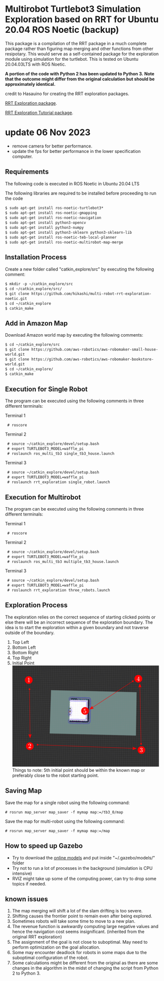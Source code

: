 # Multirobot Turtlebot3 Simulation Exploration based on RRT for Ubuntu 20.04 ROS Noetic (backup)
This package is a compilation of the RRT package in a much complete package rather than figuring map merging and other functions from other resipotary. 
This would serve as a self-contained package for the exploration module using simulation for the turtlebot.
This is tested on Ubuntu 20.04.03LTS with ROS Noetic.

**A portion of the code with Python 2 has been updated to Python 3.**
**Note that the outcome might differ from the original calculation but should be approximately identical.**

credit to Hasauino for creating the RRT exploration packages.

[RRT Exploration package](https://github.com/hasauino/rrt_exploration "RRT Exploration").

[RRT Exploration Tutorial package](https://github.com/hasauino/rrt_exploration_tutorials "RRT Exploration").


# update 06 Nov 2023
- remove camera for better performance.
- update the fps for better performance in the lower specification computer.




## Requirements
The following code is executed in ROS Noetic in Ubuntu 20.04 LTS

The following libraries are required to be installed before proceeding to run the code

    $ sudo apt-get install ros-noetic-turtlebot3*
    $ sudo apt-get install ros-noetic-gmapping
    $ sudo apt-get install ros-noetic-navigation
    $ sudo apt-get install python3-opencv
    $ sudo apt-get install python3-numpy
    $ sudo apt-get install python3-sklearn python3-sklearn-lib
    $ sudo apt-get install ros-noetic-teb-local-planner
    $ sudo apt-get install ros-noetic-multirobot-map-merge


## Installation Process
Create a new folder called "catkin_explore/src" by executing the following comment:

    $ mkdir -p ~/catkin_explore/src
    $ cd ~/catkin_explore/src/
    $ git clone https://github.com/hikashi/multi-robot-rrt-exploration-noetic.git
    $ cd ~/catkin_explore
    $ catkin_make

## Add in Amazon Map
Download Amazon world map by executing the following comments:

    $ cd ~/catkin_explore/src
    $ git clone https://github.com/aws-robotics/aws-robomaker-small-house-world.git
    $ git clone https://github.com/aws-robotics/aws-robomaker-bookstore-world.git
    $ cd ~/catkin_explore/
    $ catkin_make
    

## Execution for Single Robot
The program can be executed using the following comments in three different terminals:

Terminal 1

     # roscore 
Terminal 2

     # source ~/catkin_explore/devel/setup.bash 
     # export TURTLEBOT3_MODEL=waffle_pi
     # roslaunch ros_multi_tb3 single_tb3_house.launch
Terminal 3

     # source ~/catkin_explore/devel/setup.bash 
     # export TURTLEBOT3_MODEL=waffle_pi
     # roslaunch rrt_exploration single_robot.launch 

## Execution for Multirobot
The program can be executed using the following comments in three different terminals:

Terminal 1

     # roscore 
Terminal 2

     # source ~/catkin_explore/devel/setup.bash 
     # export TURTLEBOT3_MODEL=waffle_pi
     # roslaunch ros_multi_tb3 multiple_tb3_house.launch 
Terminal 3

     # source ~/catkin_explore/devel/setup.bash 
     # export TURTLEBOT3_MODEL=waffle_pi
     # roslaunch rrt_exploration three_robots.launch 



## Exploration Process
The exploration relies on the correct sequence of starting clicked points or else there will be an incorrect sequence of the exploration boundary.
The idea is to start the exploration within a given boundary and not traverse outside of the boundary.
1. Top Left
2. Bottom Left
3. Bottom Right
4. Top Right
5. Initial Point
 ![Instruction](/instruction2.png)
 Things to note: 5th initial point should be within the known map or preferably close to the robot starting point. 
 
 
## Saving Map
Save the map for a single robot using the following command:

    # rosrun map_server map_saver -f mymap map:=/tb3_0/map
    
    
Save the map for multi-robot using the following command:

    # rosrun map_server map_saver -f mymap map:=/map
    
    
## How to speed up Gazebo
- Try to download the [online models](https://github.com/osrf/gazebo_models) and put inside "~/.gazebo/models/" folder 
- Try not to run a lot of processes in the background (simulation is CPU intensive)
- RVIZ might take up some of the computing power, can try to drop some topics if needed.

## known issues
1. The map merging will shift a lot of the slam drifting is too severe.
2. Shifting causes the frontier point to remain even after being explored.
3. Sometimes robots will take some time to move to a new plan.
4. The revenue function is awkwardly computing large negative values and hence the navigation cost seems insignificant. (inherited from the original RRT exploration)
5.  The assignment of the goal is not close to suboptimal. May need to perform optimization on the goal allocation.
6.  Some may encounter deadlock for robots in some maps due to the suboptimal configuration of the robot.
7.  Some calculations might be different from the original as there are some changes in the algorithm in the midst of changing the script from Python 2 to Python 3.
